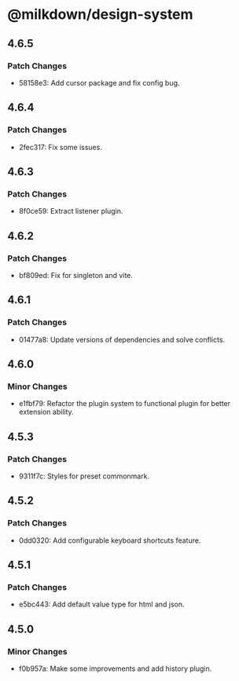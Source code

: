# @milkdown/design-system

## 4.6.5

### Patch Changes

-   58158e3: Add cursor package and fix config bug.

## 4.6.4

### Patch Changes

-   2fec317: Fix some issues.

## 4.6.3

### Patch Changes

-   8f0ce59: Extract listener plugin.

## 4.6.2

### Patch Changes

-   bf809ed: Fix for singleton and vite.

## 4.6.1

### Patch Changes

-   01477a8: Update versions of dependencies and solve conflicts.

## 4.6.0

### Minor Changes

-   e1fbf79: Refactor the plugin system to functional plugin for better extension ability.

## 4.5.3

### Patch Changes

-   9311f7c: Styles for preset commonmark.

## 4.5.2

### Patch Changes

-   0dd0320: Add configurable keyboard shortcuts feature.

## 4.5.1

### Patch Changes

-   e5bc443: Add default value type for html and json.

## 4.5.0

### Minor Changes

-   f0b957a: Make some improvements and add history plugin.
